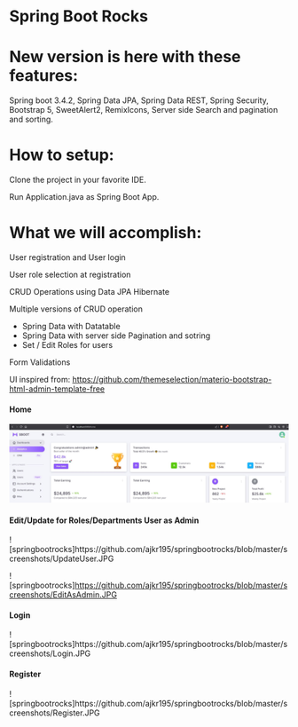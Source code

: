 # Spring Boot Rocks 

# New version is here with these features:

Spring boot 3.4.2, Spring Data JPA, Spring Data REST, Spring Security, Bootstrap 5, SweetAlert2, RemixIcons, Server side Search and pagination and sorting.

# How to setup:

Clone the project in your favorite IDE.

Run Application.java as Spring Boot App.

# What we will accomplish:

User registration and User login

User role selection at registration

CRUD Operations using Data JPA Hibernate

Multiple versions of CRUD operation
  - Spring Data with Datatable
  - Spring Data with server side Pagination and sotring
  - Set / Edit Roles for users
 
Form Validations

UI inspired from:
https://github.com/themeselection/materio-bootstrap-html-admin-template-free

<h4> Home </h4>

![springbootrocks](https://github.com/ajkr195/springbootrocks/blob/master/screenshots/Home.JPG)

<h4> Edit/Update for Roles/Departments User as Admin </h4>
![springbootrocks]https://github.com/ajkr195/springbootrocks/blob/master/screenshots/UpdateUser.JPG


![springbootrocks]https://github.com/ajkr195/springbootrocks/blob/master/screenshots/EditAsAdmin.JPG

<h4> Login </h4>
![springbootrocks]https://github.com/ajkr195/springbootrocks/blob/master/screenshots/Login.JPG

<h4> Register </h4>
![springbootrocks]https://github.com/ajkr195/springbootrocks/blob/master/screenshots/Register.JPG
